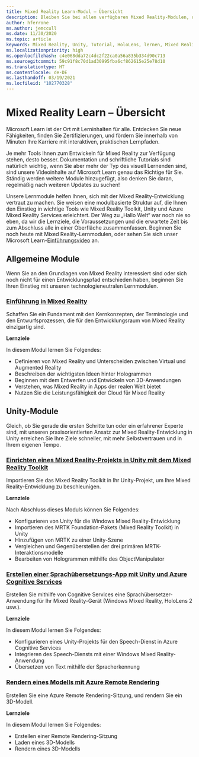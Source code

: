 ```yaml
---
title: Mixed Reality Learn-Modul – Übersicht
description: Bleiben Sie bei allen verfügbaren Mixed Reality-Modulen, die auf der Microsoft Learn-Plattform gehostet sind, auf dem Laufenden.
author: hferrone
ms.author: jemccull
ms.date: 11/30/2020
ms.topic: article
keywords: Mixed Reality, Unity, Tutorial, HoloLens, lernen, Mixed Reality-Headset, Windows Mixed Reality-Headset, Virtual Reality-Headset, was ist Virtual Reality, was ist Augmented Reality, MRTK, Mixed Reality Toolkit, Sprachübersetzung, Azure, Azure Cognitive Services, Microsoft Learn
ms.localizationpriority: high
ms.openlocfilehash: c4e068dda72c4dc2f22ca0a56a835b334d90c713
ms.sourcegitcommit: 59c91f8c70d1ad30995fba6cf862615e25e78d10
ms.translationtype: HT
ms.contentlocale: de-DE
ms.lasthandoff: 03/19/2021
ms.locfileid: "102770328"
---
```

# <a name="mixed-reality-learn-overview"></a>Mixed Reality Learn – Übersicht

Microsoft Learn ist der Ort mit Lerninhalten für alle. Entdecken Sie neue Fähigkeiten, finden Sie Zertifizierungen, und fördern Sie innerhalb von Minuten Ihre Karriere mit interaktiven, praktischen Lernpfaden. 

Je mehr Tools Ihnen zum Entwickeln für Mixed Reality zur Verfügung stehen, desto besser. Dokumentation und schriftliche Tutorials sind natürlich wichtig, wenn Sie aber mehr der Typ des visuell Lernenden sind, sind unsere Videoinhalte auf Microsoft Learn genau das Richtige für Sie. Ständig werden weitere Module hinzugefügt, also denken Sie daran, regelmäßig nach weiteren Updates zu suchen!

Unsere Lernmodule helfen Ihnen, sich mit der Mixed Reality-Entwicklung vertraut zu machen. Sie weisen eine modulbasierte Struktur auf, die Ihnen den Einstieg in wichtige Tools wie Mixed Reality Toolkit, Unity und Azure Mixed Reality Services erleichtert. Der Weg zu „Hallo Welt“ war noch nie so eben, da wir die Lernziele, die Voraussetzungen und die erwartete Zeit bis zum Abschluss alle in einer Oberfläche zusammenfassen. Beginnen Sie noch heute mit Mixed Reality-Lernmodulen, oder sehen Sie sich unser Microsoft Learn-[Einführungsvideo](https://channel9.msdn.com/Blogs/One-Dev-Minute/What-is-Microsoft-Learn) an.

## <a name="general-modules"></a>Allgemeine Module

Wenn Sie an den Grundlagen von Mixed Reality interessiert sind oder sich noch nicht für einen Entwicklungspfad entschieden haben, beginnen Sie Ihren Einstieg mit unseren technologieneutralen Lernmodulen.

### <a name="introduction-to-mixed-reality"></a>[Einführung in Mixed Reality](/learn/modules/intro-to-mixed-reality/)

Schaffen Sie ein Fundament mit den Kernkonzepten, der Terminologie und den Entwurfsprozessen, die für den Entwicklungsraum von Mixed Reality einzigartig sind.

**Lernziele**

In diesem Modul lernen Sie Folgendes:

* Definieren von Mixed Reality und Unterscheiden zwischen Virtual und Augmented Reality
* Beschreiben der wichtigsten Ideen hinter Hologrammen
* Beginnen mit dem Entwerfen und Entwickeln von 3D-Anwendungen
* Verstehen, was Mixed Reality in Apps der realen Welt bietet
* Nutzen Sie die Leistungsfähigkeit der Cloud für Mixed Reality

## <a name="unity-modules"></a>Unity-Module

Gleich, ob Sie gerade die ersten Schritte tun oder ein erfahrener Experte sind, mit unseren praxisorientierten Ansatz zur Mixed Reality-Entwicklung in Unity erreichen Sie Ihre Ziele schneller, mit mehr Selbstvertrauen und in Ihrem eigenen Tempo.

### <a name="set-up-a-mixed-reality-project-in-unity-with-the-mixed-reality-toolkit"></a>[Einrichten eines Mixed Reality-Projekts in Unity mit dem Mixed Reality Toolkit](/learn/modules/mixed-reality-toolkit-project-unity/)

Importieren Sie das Mixed Reality Toolkit in Ihr Unity-Projekt, um Ihre Mixed Reality-Entwicklung zu beschleunigen.

**Lernziele**

Nach Abschluss dieses Moduls können Sie Folgendes:

* Konfigurieren von Unity für die Windows Mixed Reality-Entwicklung
* Importieren des MRTK Foundation-Pakets (Mixed Reality Toolkit) in Unity
* Hinzufügen von MRTK zu einer Unity-Szene
* Vergleichen und Gegenüberstellen der drei primären MRTK-Interaktionsmodelle
* Bearbeiten von Hologrammen mithilfe des ObjectManipulator

### <a name="create-a-language-translator-app-with-unity--azure-cognitive-services"></a>[Erstellen einer Sprachübersetzungs-App mit Unity und Azure Cognitive Services](/learn/modules/create-language-translator-mixed-reality-application-unity-azure-cognitive-services/)

Erstellen Sie mithilfe von Cognitive Services eine Sprachübersetzer-Anwendung für Ihr Mixed Reality-Gerät (Windows Mixed Reality, HoloLens 2 usw.).

**Lernziele**

In diesem Modul lernen Sie Folgendes:

* Konfigurieren eines Unity-Projekts für den Speech-Dienst in Azure Cognitive Services
* Integrieren des Speech-Diensts mit einer Windows Mixed Reality-Anwendung
* Übersetzen von Text mithilfe der Spracherkennung

### <a name="render-a-model-with-azure-remote-rendering"></a>[Rendern eines Modells mit Azure Remote Rendering](/learn/modules/render-model-azure-remote-rendering-unity/)

Erstellen Sie eine Azure Remote Rendering-Sitzung, und rendern Sie ein 3D-Modell.

**Lernziele**

In diesem Modul lernen Sie Folgendes:

* Erstellen einer Remote Rendering-Sitzung
* Laden eines 3D-Modells
* Rendern eines 3D-Modells